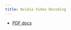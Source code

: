 ```yaml
---
title: Nvidia Video Decoding
---
```

- [PDF docs](https://developer.download.nvidia.com/designworks/video-codec-sdk/secure/7.1/01/NVDEC_VideoDecoder_API_ProgGuide.pdf?ikCgEh9iIYh-__6QZkcn_R98xzrMKHJpkNFdymuKqd4UBA5damjhma75ngQkUv4Mvrj7L0Vc0EUSDG2OZsJtK3o31qlcQ_AHpsOogmWAr1GJ09njceNXotVJfwpp-PEiO0xp4ozLMiIh4Ra20U9Vz8LkwIeiYUfb6GAhI-tBJj_YsBXsl7U9To-o50hu)
